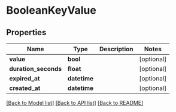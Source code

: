 # BooleanKeyValue


## Properties
Name | Type | Description | Notes
------------ | ------------- | ------------- | -------------
**value** | **bool** |  | [optional] 
**duration_seconds** | **float** |  | [optional] 
**expired_at** | **datetime** |  | [optional] 
**created_at** | **datetime** |  | [optional] 

[[Back to Model list]](../README.md#documentation-for-models) [[Back to API list]](../README.md#documentation-for-api-endpoints) [[Back to README]](../README.md)


